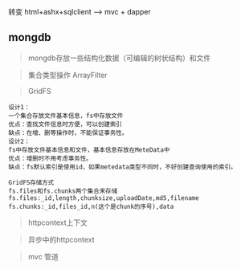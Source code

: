 转变
html+ashx+sqlclient --> mvc + dapper

## mongdb

>mongdb存放一些结构化数据（可编辑的树状结构）和文件

>集合类型操作
ArrayFilter

>GridFS

    设计1：
    一个集合存放文件基本信息，fs中存放文件
    优点：查找文件信息时方便，可以创建索引
    缺点：在增、删等操作时，不能保证事务性。
    设计2：
    fs中存放文件基本信息和文件，基本信息存放在MeteData中
    优点：增删时不用考虑事务性。
    缺点：fs默认索引是使用id，如果metedata类型不同时，不好创建查询使用的索引。

    GridFS存储方式
    fs.files和fs.chunks两个集合来存储
    fs.files:_id,length,chunksize,uploadDate,md5,filename
    fs.chunks:_id,files_id,n(这个是chunk的序号),data


>httpcontext上下文

>异步中的httpcontext

>mvc 管道